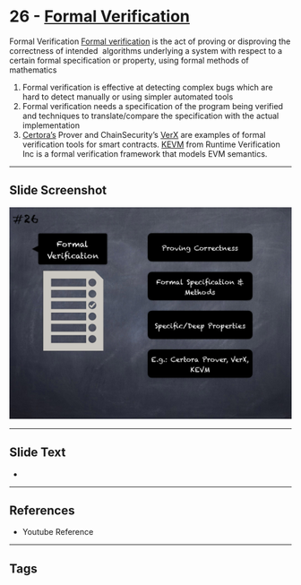 
# 26 - [Formal Verification](./Formal%20Verification.md)

Formal Verification [Formal verification](https://en.wikipedia.org/wiki/Formal`verification) is the act of proving or disproving the correctness of intended  algorithms underlying a system with respect to a certain formal specification or property, using formal methods of mathematics 


1.  Formal verification is effective at detecting complex bugs which are hard to detect manually or using simpler automated tools
2.  Formal verification needs a specification of the program being verified and techniques to translate/compare the specification with the actual implementation
3.  [Certora’s](https://www.certora.com/) Prover and ChainSecurity’s [VerX](http://verx.ch/) are examples of formal verification tools for smart contracts. [KEVM](https://github.com/kframework/evm-semantics) from Runtime Verification Inc is a formal verification framework that models EVM semantics.


___
## Slide Screenshot
![026.png](../../images/6.Audit%20Techniques%20and%20Tools%20101/026.png)
___
## Slide Text
- 
___
## References
- Youtube Reference
___
## Tags
